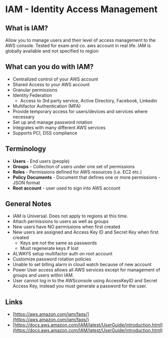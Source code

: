 # IAM - Identity Access Management

## What is IAM?

Allow you to manage users and their level of access management to the AWS console. Tested for exam and co. aws account in real life. IAM is globally available and not specified to region

## What can you do with IAM?

- Centralized control of your AWS account
- Shared Access to your AWS account
- Granular permissions
- Identity Federation
    - Access to 3rd party service, Active Directory, Facebook, Linkedin
- Multifactor Authentication (MFA)
- Provide temporary access for users/devices and services where necessary
- Set up and manage password rotation
- Integrates with many different AWS services
- Supports PCI, DSS compliance

## Terminology

- **Users** - End users (people)
- **Groups** - Collection of users under one set of permissions
- **Roles** - Permissions defined for AWS resources (i.e. EC2 etc.)
- **Policy Documents** - Document that defines one or more permissions - JSON format
- **Root account** - user used to sign into AWS account

## General Notes

- IAM is Universal. Does not apply to regions at this time.
- Attach permissions to users as well as groups
- New users have NO permissions when first created
- New users are assigned and Access Key ID and Secret Key when first created
    - Keys are not the same as passwords
    - Must regenerate keys if lost
- ALWAYS setup multifactor auth on root account
- Customize password rotation policies
- Unable to set billing alarm in cloud watch because of new account
- Power User access allows all AWS services except for management of groups and users within IAM.
- User cannot log in to the AWSconsole using AccessKeyID and Secret Access Key, instead you must generate a password for the user.


## Links

- [https://aws.amazon.com/iam/faqs/](https://aws.amazon.com/iam/faqs/)
- [https://docs.aws.amazon.com/IAM/latest/UserGuide/introduction.html](https://docs.aws.amazon.com/IAM/latest/UserGuide/introduction.html)
